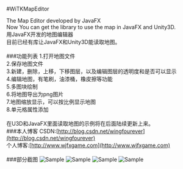 #WiTKMapEditor<br>

The Map Editor developed by JavaFX<br>
Now You can get the library to use the map in JavaFX and Unity3D.<br>
用JavaFX开发的地图编辑器<br>
目前已经有库让JavaFX和Unity3D能读取地图。<br>
<br>
###功能列表
1.打开地图文件<br>
2.保存地图文件<br>
3.新建，删除，上移，下移图层，以及编辑图层的透明度和是否可以显示<br>
4.编辑地图，有笔刷，油漆桶，橡皮擦等功能<br>
5.多图块绘制<br>
6.将地图导出为png图片<br>
7.地图缩放显示，可以按比例显示地图<br>
8.单元格属性添加<br>
<br>
在U3D和JavaFX里面读取地图的示例将在后面陆续更新上来。<br>
###本人博客
CSDN:[http://blog.csdn.net/wingfourever](http://blog.csdn.net/wingfourever)<br>
个人博客:[http://www.wjfxgame.com](http://www.wjfxgame.com)<br>
<br>
###部分截图
![Sample](https://raw.github.com/ml3947/javafx-TKMapEditor/master/SampleImages/e1.png)
![Sample](https://raw.github.com/ml3947/javafx-TKMapEditor/master/SampleImages/e2.png)
![Sample](https://raw.github.com/ml3947/javafx-TKMapEditor/master/SampleImages/e3.png)
![Sample](https://raw.github.com/ml3947/javafx-TKMapEditor/master/SampleImages/e4.png)
